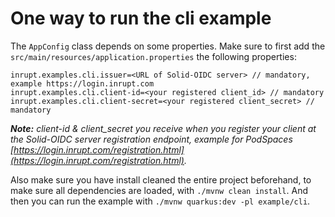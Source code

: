 # One way to run the cli example

The `AppConfig` class depends on some properties. Make sure to first add the `src/main/resources/application.properties` the following properties:

```
inrupt.examples.cli.issuer=<URL of Solid-OIDC server> // mandatory, example https://login.inrupt.com
inrupt.examples.cli.client-id=<your registered client_id> // mandatory
inrupt.examples.cli.client-secret=<your registered client_secret> // mandatory
```

_**Note:** client-id & client_secret you receive when you register your client at the Solid-OIDC server registration endpoint, example for PodSpaces [https://login.inrupt.com/registration.html](https://login.inrupt.com/registration.html)._

Also make sure you have install cleaned the entire project beforehand, to make sure all dependencies are loaded, with  `./mvnw clean install`.
And then you can run the example with `./mvnw quarkus:dev -pl example/cli`.
